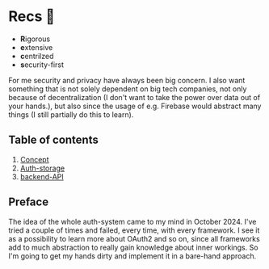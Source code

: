 # Recs 🦖
- **R**igorous 
- **e**xtensive
- **c**entrilzed
- **s**ecurity-first

For me security and privacy have always been big concern. I also want something that is not solely dependent on big tech companies, not only because of decentralization (I don't want to take the power over data out of your hands.), but also since the usage of e.g. Firebase would abstract many things (I still partially do this to learn). 

## Table of contents
1. [Concept](concept.md)
2. [Auth-storage](auth-storage.md)
3. [backend-API]()

## Preface
The idea of the whole auth-system came to my mind in October 2024. I've tried a couple of times and failed, every time, with every framework.
I see it as a possibility to learn more about OAuth2 and so on, since all frameworks add to much abstraction to really gain knowledge about inner workings. So I'm going to get my hands dirty and implement it in a bare-hand approach. 